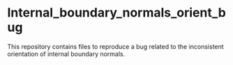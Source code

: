 # Internal_boundary_normals_orient_bug
This repository contains files to reproduce a bug related to the inconsistent orientation of internal boundary normals.
